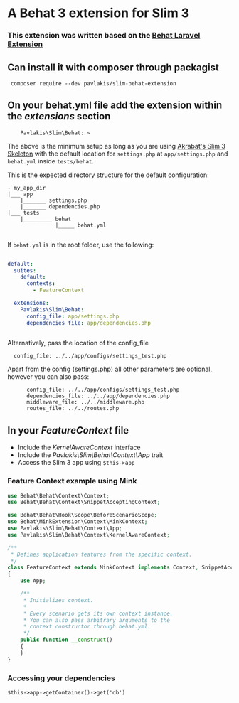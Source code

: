 # A Behat 3 extension for Slim 3

### This extension was written based on the [Behat Laravel Extension](https://github.com/laracasts/Behat-Laravel-Extension)

## Can install it with composer through packagist

```
 composer require --dev pavlakis/slim-behat-extension
```

## On your behat.yml file add the extension within the _extensions_ section

```
    Pavlakis\Slim\Behat: ~
```

The above is the minimum setup as long as you are using [Akrabat's Slim 3 Skeleton](https://github.com/akrabat/slim3-skeleton) with the default location for `settings.php` at `app/settings.php` and `behat.yml` inside `tests/behat`.

This is the expected directory structure for the default configuration:

```
- my_app_dir
|___ app
    |_______ settings.php
    |_______ dependencies.php
|___ tests
    |_________ behat
    	       |_____ behat.yml


```

If `behat.yml` is in the root folder, use the following:

```yml

default:
  suites:
    default:
      contexts:
        - FeatureContext

  extensions:
    Pavlakis\Slim\Behat:
      config_file: app/settings.php
      dependencies_file: app/dependencies.php
      
```

Alternatively, pass the location of the config_file

```
  config_file: ../../app/configs/settings_test.php
```

Apart from the config (settings.php) all other parameters are optional, however you can also pass:

```
      config_file: ../../app/configs/settings_test.php
      dependencies_file: ../../app/dependencies.php
      middleware_file: ../../middleware.php
      routes_file: ../../routes.php
```

## In your *FeatureContext* file

* Include the _KernelAwareContext_ interface
* Include the _Pavlakis\Slim\Behat\Context\App_ trait
* Access the Slim 3 app using `$this->app`

### Feature Context example using Mink

```php
use Behat\Behat\Context\Context;
use Behat\Behat\Context\SnippetAcceptingContext;

use Behat\Behat\Hook\Scope\BeforeScenarioScope;
use Behat\MinkExtension\Context\MinkContext;
use Pavlakis\Slim\Behat\Context\App;
use Pavlakis\Slim\Behat\Context\KernelAwareContext;

/**
 * Defines application features from the specific context.
 */
class FeatureContext extends MinkContext implements Context, SnippetAcceptingContext, KernelAwareContext
{
    use App;

    /**
     * Initializes context.
     *
     * Every scenario gets its own context instance.
     * You can also pass arbitrary arguments to the
     * context constructor through behat.yml.
     */
    public function __construct()
    {
    }
}

```

### Accessing your dependencies

`$this->app->getContainer()->get('db')`

